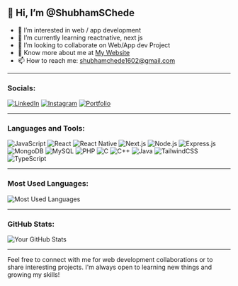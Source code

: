 ## 👋 Hi, I’m @ShubhamSChede
- 👀 I’m interested in web / app development
- 🌱 I’m currently learning reactnative, next js
- 👯 I’m looking to collaborate on Web/App dev Project
- 🔗 Know more about me at [My Website](#)
- 📫 How to reach me: shubhamchede1602@gmail.com

---

### Socials:

[![LinkedIn](https://img.shields.io/badge/-LinkedIn-blue?style=for-the-badge&logo=linkedin)](https://www.linkedin.com/in/shubham-chede-2957bb278)
[![Instagram](https://img.shields.io/badge/-Instagram-E4405F?style=for-the-badge&logo=instagram&logoColor=white)](https://www.instagram.com/shubham.dark/)
[![Portfolio](https://img.shields.io/badge/-Portfolio-black?style=for-the-badge&logo=github&logoColor=white)]()

---

### Languages and Tools:

<p>
  <img src="https://img.shields.io/badge/JavaScript-F7DF1E?style=for-the-badge&logo=javascript&logoColor=black" alt="JavaScript" />
  <img src="https://img.shields.io/badge/React-20232A?style=for-the-badge&logo=react&logoColor=61DAFB" alt="React" />
  <img src="https://img.shields.io/badge/React_Native-20232A?style=for-the-badge&logo=react&logoColor=61DAFB" alt="React Native" />
  <img src="https://img.shields.io/badge/Next.js-000000?style=for-the-badge&logo=next.js&logoColor=white" alt="Next.js" />
  <img src="https://img.shields.io/badge/Node.js-43853D?style=for-the-badge&logo=node.js&logoColor=white" alt="Node.js" />
  <img src="https://img.shields.io/badge/Express.js-404D59?style=for-the-badge" alt="Express.js" />
  <img src="https://img.shields.io/badge/MongoDB-4EA94B?style=for-the-badge&logo=mongodb&logoColor=white" alt="MongoDB" />
  <img src="https://img.shields.io/badge/MySQL-4479A1?style=for-the-badge&logo=mysql&logoColor=white" alt="MySQL" />
  <img src="https://img.shields.io/badge/PHP-777BB4?style=for-the-badge&logo=php&logoColor=white" alt="PHP" />
  <img src="https://img.shields.io/badge/C-A8B9CC?style=for-the-badge&logo=c&logoColor=black" alt="C" />
  <img src="https://img.shields.io/badge/C++-00599C?style=for-the-badge&logo=c%2B%2B&logoColor=white" alt="C++" />
  <img src="https://img.shields.io/badge/Java-007396?style=for-the-badge&logo=java&logoColor=white" alt="Java" />
  <img src="https://img.shields.io/badge/Tailwind_CSS-38B2AC?style=for-the-badge&logo=tailwind-css&logoColor=white" alt="TailwindCSS" />
  <img src="https://img.shields.io/badge/TypeScript-3178C6?style=for-the-badge&logo=typescript&logoColor=white" alt="TypeScript" />
</p>

---

### Most Used Languages:

![Most Used Languages](https://github-readme-stats.vercel.app/api/top-langs/?username=ShubhamSChede&layout=compact&theme=dark)

---

### GitHub Stats:

![Your GitHub Stats](https://github-readme-stats.vercel.app/api?username=ShubhamSChede&show_icons=true&theme=dark)

---

Feel free to connect with me for web development collaborations or to share interesting projects. I'm always open to learning new things and growing my skills!
  

<!---
ShubhamSChede/ShubhamSChede is a ✨ special ✨ repository because its `README.md` (this file) appears on your GitHub profile.
You can click the Preview link to take a look at your changes.
--->
